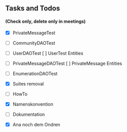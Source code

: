 ## Tasks and Todos
#### (Check only, delete only in meetings)
  * [x] PrivateMessageTest
  * [ ] CommunityDAOTest
  * [ ] UserDAOTest
   	[ ] UserTest Entities
  * [ ] PrivateMessageDAOTest 
  	[ ] PrivateMessage Entities
  * [ ] EnumerationDAOTest
  * [x] Suites removal
  * [ ] HowTo
  * [x] Namenskonvention
  * [ ] Dokumentation
  * [x] Ana noch dem Ondren

  
  
